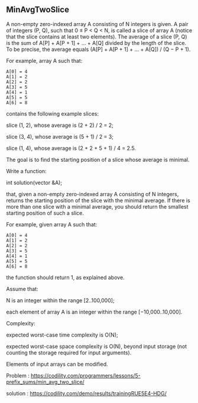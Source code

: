 MinAvgTwoSlice
-------------
A non-empty zero-indexed array A consisting of N integers is given. A pair of integers (P, Q), such that 0 ≤ P < Q < N, is called a slice of array A (notice that the slice contains at least two elements). The average of a slice (P, Q) is the sum of A[P] + A[P + 1] + ... + A[Q] divided by the length of the slice. To be precise, the average equals (A[P] + A[P + 1] + ... + A[Q]) / (Q − P + 1).

For example, array A such that:

    A[0] = 4
    A[1] = 2
    A[2] = 2
    A[3] = 5
    A[4] = 1
    A[5] = 5
    A[6] = 8
contains the following example slices:

slice (1, 2), whose average is (2 + 2) / 2 = 2;</p>
slice (3, 4), whose average is (5 + 1) / 2 = 3;</p>
slice (1, 4), whose average is (2 + 2 + 5 + 1) / 4 = 2.5.</p>
The goal is to find the starting position of a slice whose average is minimal.

Write a function:

int solution(vector<int> &A);

that, given a non-empty zero-indexed array A consisting of N integers, returns the starting position of the slice with the minimal average. If there is more than one slice with a minimal average, you should return the smallest starting position of such a slice.

For example, given array A such that:

    A[0] = 4
    A[1] = 2
    A[2] = 2
    A[3] = 5
    A[4] = 1
    A[5] = 5
    A[6] = 8
the function should return 1, as explained above.

Assume that:

N is an integer within the range [2..100,000];</p>
each element of array A is an integer within the range [−10,000..10,000].</p>
Complexity:

expected worst-case time complexity is O(N);</p>
expected worst-case space complexity is O(N), beyond input storage (not counting the storage required for input arguments).</p>
Elements of input arrays can be modified.</p>

Problem : https://codility.com/programmers/lessons/5-prefix_sums/min_avg_two_slice/ </p>
solution : https://codility.com/demo/results/trainingRUE5E4-HDG/ </p>
